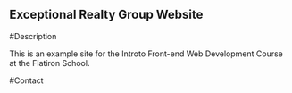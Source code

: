 Exceptional Realty Group Website
---

#Description

This is an example site for the Introto Front-end Web Development Course at the Flatiron School. 


#Contact